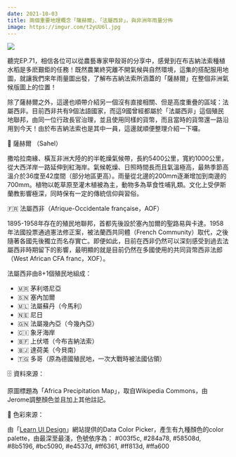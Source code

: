 ```yaml
---
date: 2021-10-03
title: 兩個重要地理概念「薩赫爾」、「法屬西非」，與非洲年雨量分佈
image: https://imgur.com/t2yUU6l.jpg
---
```


![](https://imgur.com/t2yUU6l.jpg)

聽完EP.71，相信各位可以從農藝專家甲殼哥的分享中，感覺到在布吉納法索種植水稻是多麽艱鉅的任務！既然農業終究離不開氣候與自然環境，這集的搭配服用地圖，就讓我們來年雨量圖出發，了解布吉納法索所涵蓋的「薩赫爾」在整個非洲氣候版圖上的位置！

除了薩赫爾之外，這邊也順帶介紹另一個沒有直接相關、但是高度重疊的區域：法屬西非。目前西非共有9個法語國家，而這9國曾經都屬於「法屬西非」這個殖民地聯邦，由同一位行政長官治理，並且使用同樣的貨幣，而且當時的貨幣還一路沿用到今天！由於布吉納法索也是其中一員，這邊就順便整理介紹一下囉。

🐪 薩赫爾 （Sahel）

撒哈拉南緣、橫亙非洲大陸的的半乾燥氣候帶，長約5400公里，寬約1000公里，從大西洋岸一路延伸到紅海岸。氣候乾燥、日照時間長而且氣溫極高，最熱季節高溫介於36度至42度間（部分地區更高）。雨量從北邊的200mm逐漸增加到南邊的700mm。植物以乾草原至灌木植被為主，動物多為草食性哺乳類。文化上受伊斯蘭教影響極深，同時保有一定的傳統信仰與習俗。

🇫🇷 法屬西非（Afrique-Occidentale française，AOF）

1895-1958年存在的殖民地聯邦，首都先後設於塞內加爾的聖路易與卡達。1958年法國投票通過憲法修正案，被法蘭西共同體（French Community）取代，之後隨著各國先後獨立而名存實亡。即便如此，目前在西非仍然可以深刻感受到過去法屬西非時期留下的影響，最明顯的就是目前仍然在多國使用的共同貨幣西非法郎（West African CFA franc，XOF）。

法屬西非由8+1個殖民地組成：

- 🇲🇷 茅利塔尼亞
- 🇸🇳 塞內加爾
- 🇲🇱 法屬蘇丹（今馬利）
- 🇳🇪 尼日
- 🇬🇳 法屬幾內亞（今幾內亞）
- 🇨🇮 象牙海岸
- 🇧🇫 上伏塔（今布吉納法索）
- 🇧🇯 達荷美（今貝南）
- 🇹🇬 多哥（原為德國殖民地，一次大戰時被法國佔領）

🗄️ 資料來源：

原圖標題為「Africa Precipitation Map」，取自Wikipedia Commons，由Jerome調整顏色並且加上其他註記。

🎨 色彩來源：

由「[Learn UI Design](https://learnui.design/tools/data-color-picker.html)」網站提供的Data Color Picker，產生有九種顏色的color palette，由最深至最淺，色號依序為： #003f5c, #284a78, #58508d, #8b5196, #bc5090, #e4537d, #ff6361, #ff813d, #ffa600
